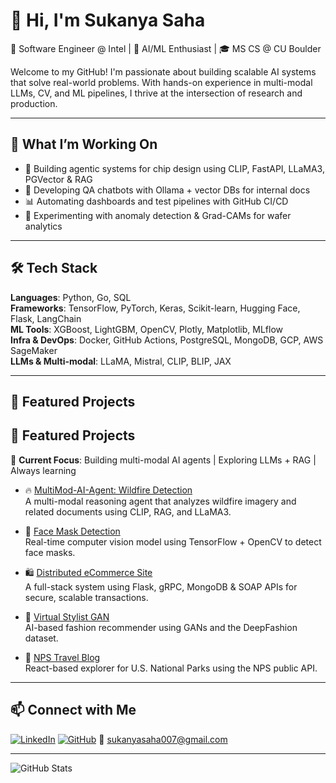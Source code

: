 # 👋 Hi, I'm Sukanya Saha

🎯 Software Engineer @ Intel | 🧠 AI/ML Enthusiast | 🎓 MS CS @ CU Boulder

Welcome to my GitHub! I'm passionate about building scalable AI systems that solve real-world problems. With hands-on experience in multi-modal LLMs, CV, and ML pipelines, I thrive at the intersection of research and production.

---

## 🚀 What I’m Working On
- 🤖 Building agentic systems for chip design using CLIP, FastAPI, LLaMA3, PGVector & RAG
- 🧠 Developing QA chatbots with Ollama + vector DBs for internal docs
- 📊 Automating dashboards and test pipelines with GitHub CI/CD
- 🧬 Experimenting with anomaly detection & Grad-CAMs for wafer analytics

---

## 🛠️ Tech Stack
**Languages**: Python, Go, SQL  
**Frameworks**: TensorFlow, PyTorch, Keras, Scikit-learn, Hugging Face, Flask, LangChain  
**ML Tools**: XGBoost, LightGBM, OpenCV, Plotly, Matplotlib, MLflow  
**Infra & DevOps**: Docker, GitHub Actions, PostgreSQL, MongoDB, GCP, AWS SageMaker  
**LLMs & Multi-modal**: LLaMA, Mistral, CLIP, BLIP, JAX

---

## 📌 Featured Projects

## 📌 Featured Projects

🧠 **Current Focus**: Building multi-modal AI agents | Exploring LLMs + RAG | Always learning

- 🔥 [MultiMod-AI-Agent: Wildfire Detection](https://github.com/sukanyasaha007/MultiMod-AI-Agent)  
  A multi-modal reasoning agent that analyzes wildfire imagery and related documents using CLIP, RAG, and LLaMA3.

- 🧼 [Face Mask Detection](https://github.com/sukanyasaha007/Face-Mask-Detection)  
  Real-time computer vision model using TensorFlow + OpenCV to detect face masks.

- 🛍️ [Distributed eCommerce Site](https://github.com/sukanyasaha007/distributed-ecommerce-site)  
  A full-stack system using Flask, gRPC, MongoDB & SOAP APIs for secure, scalable transactions.

- 👗 [Virtual Stylist GAN](https://github.com/sukanyasaha007/virtual-stylist)  
  AI-based fashion recommender using GANs and the DeepFashion dataset.

- 🌲 [NPS Travel Blog](https://github.com/sukanyasaha007/nps-travel-blog)  
  React-based explorer for U.S. National Parks using the NPS public API.


---

## 📫 Connect with Me
[![LinkedIn](https://img.shields.io/badge/LinkedIn-blue?style=flat-square&logo=linkedin&logoColor=white)](https://www.linkedin.com/in/sukanyasaha007/)
[![GitHub](https://img.shields.io/badge/GitHub-black?style=flat-square&logo=github)](https://github.com/sukanyasaha007)
📧 sukanyasaha007@gmail.com

---

![GitHub Stats](https://github-readme-stats.vercel.app/api?username=sukanyasaha007&show_icons=true&theme=radical)
